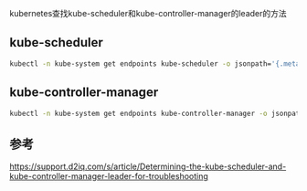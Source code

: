 kubernetes查找kube-scheduler和kube-controller-manager的leader的方法

## kube-scheduler

```bash
kubectl -n kube-system get endpoints kube-scheduler -o jsonpath='{.metadata.annotations.control-plane\.alpha\.kubernetes\.io/leader}'
```

## kube-controller-manager
```bash
kubectl -n kube-system get endpoints kube-controller-manager -o jsonpath='{.metadata.annotations.control-plane\.alpha\.kubernetes\.io/leader}'
```

## 参考
https://support.d2iq.com/s/article/Determining-the-kube-scheduler-and-kube-controller-manager-leader-for-troubleshooting

